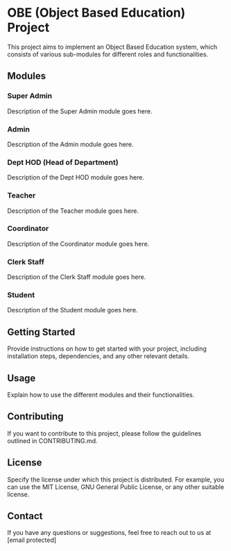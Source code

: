 # OBE (Object Based Education) Project

This project aims to implement an Object Based Education system, which consists of various sub-modules for different roles and functionalities.

## Modules

### Super Admin

Description of the Super Admin module goes here.

### Admin

Description of the Admin module goes here.

### Dept HOD (Head of Department)

Description of the Dept HOD module goes here.

### Teacher

Description of the Teacher module goes here.

### Coordinator

Description of the Coordinator module goes here.

### Clerk Staff

Description of the Clerk Staff module goes here.

### Student

Description of the Student module goes here.

## Getting Started

Provide instructions on how to get started with your project, including installation steps, dependencies, and any other relevant details.

## Usage

Explain how to use the different modules and their functionalities.

## Contributing

If you want to contribute to this project, please follow the guidelines outlined in CONTRIBUTING.md.

## License

Specify the license under which this project is distributed. For example, you can use the MIT License, GNU General Public License, or any other suitable license.

## Contact

If you have any questions or suggestions, feel free to reach out to us at [email protected]
